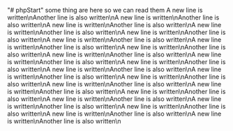 "# phpStart"
some thing are here so we can read them
A new line is written\nAnother line is also written\nA new line is written\nAnother line is also written\nA new line is written\nAnother line is also written\nA new line is written\nAnother line is also written\nA new line is written\nAnother line is also written\nA new line is written\nAnother line is also written\nA new line is written\nAnother line is also written\nA new line is written\nAnother line is also written\nA new line is written\nAnother line is also written\nA new line is written\nAnother line is also written\nA new line is written\nAnother line is also written\nA new line is written\nAnother line is also written\nA new line is written\nAnother line is also written\nA new line is written\nAnother line is also written\nA new line is written\nAnother line is also written\nA new line is written\nAnother line is also written\nA new line is written\nAnother line is also written\nA new line is written\nAnother line is also written\nA new line is written\nAnother line is also written\nA new line is written\nAnother line is also written\nA new line is written\nAnother line is also written\nA new line is written\nAnother line is also written\n